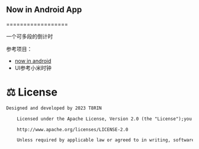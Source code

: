 ## Now in Android App
==================

一个可多段的倒计时

参考项目：
 - [now in android](https://developer.android.com/series/now-in-android?hl=zh-cn)
 - UI参考小米时钟



# ⚖️ License

```xml
Designed and developed by 2023 T8RIN

    Licensed under the Apache License, Version 2.0 (the "License");you may not use this file except in compliance with the License.You may obtain a copy of the License at

    http://www.apache.org/licenses/LICENSE-2.0

    Unless required by applicable law or agreed to in writing, softwaredistributed under the License is distributed on an "AS IS" BASIS,WITHOUT WARRANTIES OR CONDITIONS OF ANY KIND, either express or implied.See the License for the specific language governing permissions andlimitations under the License.
```